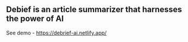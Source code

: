 ## Debief is an article summarizer that harnesses the power of AI

See demo - https://debrief-ai.netlify.app/
